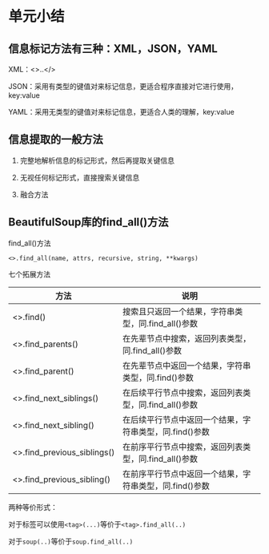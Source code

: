 # 单元小结

## 信息标记方法有三种：XML，JSON，YAML

XML：<>..</>

JSON：采用有类型的键值对来标记信息，更适合程序直接对它进行使用，key:value

YAML：采用无类型的键值对来标记信息，更适合人类的理解，key:value



## 信息提取的一般方法

1. 完整地解析信息的标记形式，然后再提取关键信息

2. 无视任何标记形式，直接搜索关键信息

3. 融合方法



## BeautifulSoup库的find_all()方法

find_all()方法

`<>.find_all(name, attrs, recursive, string, **kwargs)`

七个拓展方法

| 方法                        | 说明                                                    |
| --------------------------- | ------------------------------------------------------- |
| <>.find()                   | 搜索且只返回一个结果，字符串类型，同.find_all()参数     |
| <>.find_parents()           | 在先辈节点中搜索，返回列表类型，同.find_all()参数       |
| <>.find_parent()            | 在先辈节点中返回一个结果，字符串类型，同.find()参数     |
| <>.find_next_siblings()     | 在后续平行节点中搜索，返回列表类型，同.find_all()参数   |
| <>.find_next_sibling()      | 在后续平行节点中返回一个结果，字符串类型，同.find()参数 |
| <>.find_previous_siblings() | 在前序平行节点中搜索，返回列表类型，同.find_all()参数   |
| <>.find_previous_sibling()  | 在前序平行节点中返回一个结果，字符串类型，同.find()参数 |

两种等价形式：

对于标签可以使用`<tag>(...)`等价于`<tag>.find_all(..)`

对于`soup(..)`等价于`soup.find_all(..)`